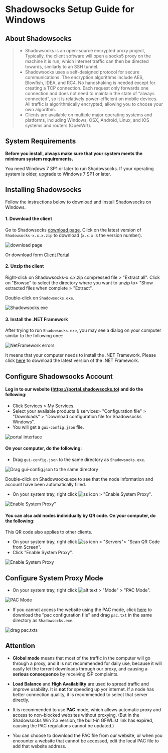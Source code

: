 # Shadowsocks Setup Guide for Windows

## About Shadowsocks
>* Shadowsocks is an open-source encrypted proxy project, Typically, the client software will open a socks5 proxy on the machine it is run, which internet traffic can then be directed towards, similarly to an SSH tunnel.
>* Shadowsocks uses a self-designed protocol for secure communications. The encryption algorithms include AES, Blowfish, IDEA, and RC4. No handshaking is needed except for creating a TCP connection. Each request only forwards one connection and does not need to maintain the state of “always connected”, so it is relatively power-efficient on mobile devices. All traffic is algorithmically encrypted, allowing you to choose your own algorithm.
>* Clients are available on multiple major operating systems and platforms, including Windows, OSX, Android, Linux, and iOS systems and routers (OpenWrt).

## System Requirements
**Before you install, always make sure that your system meets the minimum system requirements.**

You need Windows 7 SP1 or later to run Shadowsocks. If your operating system is older, upgrade to Windows 7 SP1 or later.

## Installing Shadowsocks
Follow the instructions below to download and install Shadowsocks on Windows.

#### 1. Download the client

Go to Shadowsocks [download page](https://github.com/shadowsocks/shadowsocks-windows/releases).
Click on the latest version of `Shadowsocks-x.x.x.zip` to download (`x.x.x` is the version number).

![download page](files/images/win-shadowsockDownload.png)

Or download form [Client Portal](https://portal.shadowsocks.to/index.php?rp=/download/category/1/Shadowsocks-.html)

#### 2. Unzip the client

Right-click on Shadowsocks-x.x.x.zip compressed file > "Extract all".
Click on "Browse" to select the directory where you want to unzip to> "Show extracted files when complete > "Extract".

Double-click on `Shadowsocks.exe`.

![Shadowsocks.exe](files/images/win-shadowsocksIcon.png)

#### 3. Install the .NET Framework

After trying to run `Shadowsocks.exe`, you may see a dialog on your computer similar to the following one::

![NetFramework errors](files/images/win-NetFramework.png)

It means that your computer needs to install the .NET Framework.
Please click [here](https://www.microsoft.com/en-us/download/details.aspx?id=53345) to download the latest version of the .NET Framework.

## Configure Shadowsocks Account
#### Log in to our website (https://portal.shadowsocks.to) and do the following:

* Click Services > My Services.
* Select your available products & services> "Configuration file" > "Downloads" > "Download configuration file for Shadowsocks Windows".
* You will get a `gui-config.json` file.

![portal interface](files/images-en/portal.png)

#### On your computer, do the following:

* Drag `gui-config.json` to the same directory as `Shadowsocks.exe`.

![Drag gui-config.json to the same directory ](files/images-en/win-together.png)

Double-click on Shadowsocks.exe to see that the node information and account have been automatically filled.
* On your system tray, right click ![ss icon](files/images/win-icon.png) > "Enable System Proxy".

![Enable System Proxy"](files/images-en/win-enable.png)

#### You can also add nodes individually by QR code. On your computer, do the following:

This QR code also applies to other clients.

* On your system tray, right click ![ss icon](files/images/icon.png) > "Servers"> "Scan QR Code from Screen".
* Click "Enable System Proxy".

![Enable System Proxy](files/images-en/win-QR.png)

## Configure System Proxy Mode
* On your system tray, right click ![alt text](files/images/win-icon.png) > "Mode" > "PAC Mode".

![PAC Mode](files/images-en/win-pac.png)

* If you cannot access the website using the PAC mode, click [here](https://portal.shadowsocks.to/dl.php?type=d&id=14) to download the "pac configuration file" and drag `pac.txt` in the same directory as `Shadowsocks.exe`.

![drag pac.txts](files/images-en/win-pact.png)

## Attention
* **Global mode** means that most of the traffic in the computer will go through a proxy, and it is not recommended for daily use, because it will easily let the torrent downloads through our proxy, and causing a **serious consequence** by receiving ISP complaints.

* **Load Balance** and **High Availability** are used to spread traffic and improve usability. It is **not** for speeding up yor internet. If a node has better connection quality, it is recommended to select that server directly.

* It is recommended to use **PAC** mode, which allows automatic proxy and access to non-blocked websites without proxying. (But in the Shadowsocks Win 2.x version, the built-in GFWList link has expired, causing the PAC regulations cannot be updated.)

* You can choose to download the PAC file from our website, or when you encounter a website that cannot be accessed, edit the local PAC file to add that website address.
